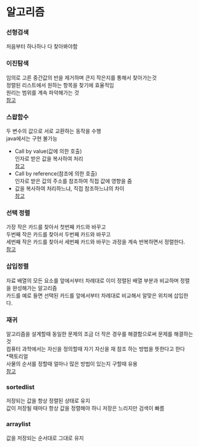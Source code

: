 # 알고리즘


### 선형검색
처음부터 하나하나 다 찾아봐야함   

### 이진탐색
임의로 고른 중간값의 반을 제거하며 큰지 작은지를 통해서 찾아가는것   
정렬된 리스트에서 원하는 항목을 찾기에 효율적임   
원리는 범위를 계속 파악해가는 것   
[참고](https://github.com/sisun1225/AlgorithmPractice/blob/master/src/algorithm/Pra0000.java)

### 스왑함수
두 변수의 값으로 서로 교환하는 동작을 수행  
java에서는 구현 불가능
* Call by value(값에 의한 호출)  
인자로 받은 값을 복사하여 처리  
[참고](https://github.com/sisun1225/AlgorithmPractice/blob/master/src/algorithm/Pra0001.java)
* Call by reference(참조에 의한 호출)  
인자로 받은 값의 주소를 참조하여 직접 값에 영향을 줌  
* 값을 복사하여 처리하느냐, 직접 참조하느냐의 차이  
[참고](https://github.com/sisun1225/AlgorithmPractice/blob/master/src/algorithm/Pra0002.java)

### 선택 정렬
가장 작은 카드를 찾아서 첫번째 카드와 바꾸고  
두번째 작은 카드를 찾아서 두번째 카드와 바꾸고  
세번째 작은 카드를 찾아서 세번째 카드와 바꾸는 과정을 계속 반복하면서 정렬한다.  
[참고](https://github.com/sisun1225/AlgorithmPractice/blob/master/src/algorithm/Pra0003.java)

### 삽입정렬
자료 배열의 모든 요소를 앞에서부터 차례대로 이미 정렬된 배열 부분과 비교하며 정렬을 완성해가는 알고리즘  
카드를 예로 들면 선택된 카드를 앞에서부터 차례대로 비교해서 알맞은 위치에 삽입한다. 

### 재귀
알고리즘을 설계할때 동일한 문제의 조금 더 작은 경우를 해결함으로써 문제를 해결하는 것  
컴퓨터 과학에서는 자신을 정의할때 자기 자신을 재 참조 하는 방법을 뜻한다고 한다    
*팩토리얼  
사물의 순서를 정할때 얼마나 많은 방법이 있는지 구할때 유용  
[참고](https://github.com/sisun1225/AlgorithmPractice/blob/master/src/algorithm/factorial.java)


### sortedlist
저장되는 값을 항상 정렬된 상태로 유지  
값이 저장될 때마다 항상 값을 정렬해야 하니 저장은 느리지만 검색이 빠름  

### arraylist
값을 저장되는 순서대로 그대로 유지  
